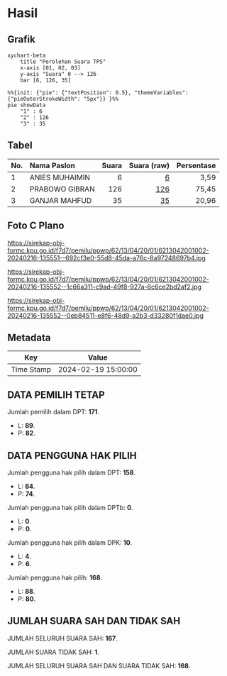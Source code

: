 # Hasil

## Grafik

```mermaid
xychart-beta
    title "Perolehan Suara TPS"
    x-axis [01, 02, 03]
    y-axis "Suara" 0 --> 126
    bar [6, 126, 35]
```

```mermaid
%%{init: {"pie": {"textPosition": 0.5}, "themeVariables": {"pieOuterStrokeWidth": "5px"}} }%%
pie showData
    "1" : 6
    "2" : 126
    "3" : 35
```

## Tabel

| No. | Nama Paslon    | Suara | Suara (raw) | Persentase |
|:--- |:-------------- | -----:| -----------:| ----------:|
| 1   | ANIES MUHAIMIN | 6     | [6][p-1]    | 3,59       |
| 2   | PRABOWO GIBRAN | 126   | [126][p-2]  | 75,45      |
| 3   | GANJAR MAHFUD  | 35    | [35][p-3]   | 20,96      |


[p-1]: https://github.com/gigit-pemilu/pemilu-2024-62-kalimantan-tengah/blob/main/pilpres/hitung-suara/sub/62-kalimantan-tengah/sub/13-barito-timur/sub/04-awang/sub/2001-janah-jari/sub/002-tps/sub/paslon-1.txt
[p-2]: https://github.com/gigit-pemilu/pemilu-2024-62-kalimantan-tengah/blob/main/pilpres/hitung-suara/sub/62-kalimantan-tengah/sub/13-barito-timur/sub/04-awang/sub/2001-janah-jari/sub/002-tps/sub/paslon-2.txt
[p-3]: https://github.com/gigit-pemilu/pemilu-2024-62-kalimantan-tengah/blob/main/pilpres/hitung-suara/sub/62-kalimantan-tengah/sub/13-barito-timur/sub/04-awang/sub/2001-janah-jari/sub/002-tps/sub/paslon-3.txt

## Foto C Plano

https://sirekap-obj-formc.kpu.go.id/f7d7/pemilu/ppwp/62/13/04/20/01/6213042001002-20240216-135551--692cf3e0-55d8-45da-a76c-8a97248697b4.jpg

https://sirekap-obj-formc.kpu.go.id/f7d7/pemilu/ppwp/62/13/04/20/01/6213042001002-20240216-135552--1c66a311-c9ad-49f8-927a-6c6ce2bd2af2.jpg

https://sirekap-obj-formc.kpu.go.id/f7d7/pemilu/ppwp/62/13/04/20/01/6213042001002-20240216-135552--0eb84511-e8f6-48d9-a2b3-d33280f1dae0.jpg


## Metadata

| Key        | Value               |
| ---------- | ------------------- |
| Time Stamp | 2024-02-19 15:00:00 |


## DATA PEMILIH TETAP

Jumlah pemilih dalam DPT: **171**.
 * L: **89**.
 * P: **82**.

## DATA PENGGUNA HAK PILIH

Jumlah pengguna hak pilih dalam DPT: **158**.
 * L: **84**.
 * P: **74**.

Jumlah pengguna hak pilih dalam DPTb: **0**.
 * L: **0**.
 * P: **0**.

Jumlah pengguna hak pilih dalam DPK: **10**.
 * L: **4**.
 * P: **6**.

Jumlah pengguna hak pilih: **168**.
 * L: **88**.
 * P: **80**.

## JUMLAH SUARA SAH DAN TIDAK SAH

JUMLAH SELURUH SUARA SAH: **167**.

JUMLAH SUARA TIDAK SAH: **1**.

JUMLAH SELURUH SUARA SAH DAN SUARA TIDAK SAH: **168**.


